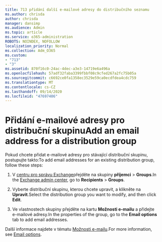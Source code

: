 ```yaml
---
title: 713 přidání další e-mailové adresy do distribučního seznamu
ms.author: chrisda
author: chrisda
manager: dansimp
ms.audience: Admin
ms.topic: article
ms.service: o365-administration
ROBOTS: NOINDEX, NOFOLLOW
localization_priority: Normal
ms.collection: Adm_O365
ms.custom:
- "713"
- "3"
ms.assetid: 870f16c0-24ac-4dec-a3e3-14719e6a496a
ms.openlocfilehash: 57adf32faba3399fbbf08c9cfed267a2fc75b05a
ms.sourcegitcommit: c6692ce0fa1358ec3529e59ca0ecdfdea4cdc759
ms.translationtype: MT
ms.contentlocale: cs-CZ
ms.lasthandoff: 09/14/2020
ms.locfileid: "47697406"
---
```

# <a name="add-an-email-address-for-a-distribution-group"></a><span data-ttu-id="4c813-102">Přidání e-mailové adresy pro distribuční skupinu</span><span class="sxs-lookup"><span data-stu-id="4c813-102">Add an email address for a distribution group</span></span>

<span data-ttu-id="4c813-103">Pokud chcete přidat e-mailové adresy pro stávající distribuční skupinu, postupujte takto:</span><span class="sxs-lookup"><span data-stu-id="4c813-103">To add email addresses for an existing distribution group, follow these steps:</span></span>

1. <span data-ttu-id="4c813-104">V [centru pro správu Exchange](https://outlook.office365.com/ecp/)přejděte na skupiny **příjemci** \> **Groups**.</span><span class="sxs-lookup"><span data-stu-id="4c813-104">In the [Exchange admin center](https://outlook.office365.com/ecp/), go to **Recipients** \> **Groups**.</span></span>

2. <span data-ttu-id="4c813-105">Vyberte distribuční skupinu, kterou chcete upravit, a klikněte na **Upravit**.</span><span class="sxs-lookup"><span data-stu-id="4c813-105">Select the distribution group you want to modify, and then click **Edit**.</span></span>

3. <span data-ttu-id="4c813-106">Ve vlastnostech skupiny přejděte na kartu **Možnosti e-mailu** a přidejte e-mailové adresy.</span><span class="sxs-lookup"><span data-stu-id="4c813-106">In the properties of the group, go to the **Email options** tab to add email addresses.</span></span> 

<span data-ttu-id="4c813-107">Další informace najdete v tématu [Možnosti e-mailu](https://technet.microsoft.com/library/bb124513.aspx#emailoptions).</span><span class="sxs-lookup"><span data-stu-id="4c813-107">For more information, see [Email options](https://technet.microsoft.com/library/bb124513.aspx#emailoptions).</span></span>
